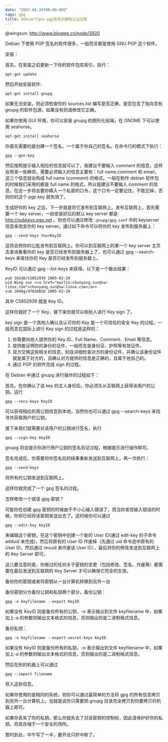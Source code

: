 ```yaml
---
date: "2007-04-26T00:00:00Z"
tags: gpg
title: debian下gnu pgp签名创建和认证过程
---
```


@wingsun: <http://www.blogme.cn/node/3920>

Debian 下使用 PGP 签名的软件很多，一般而言都是使用 GNU PGP 这个软件。

安装：

首先，在安装之前更新一下你的软件包库索引，执行：

    apt-get update

然后开始安装软件:

    apt-get install gnupg

如果无法安装，则必须检查你的 sources.list 编写是否正确，是否包含了指向含有 gnupg 的软件包源，如果没有则请修改它正确。

如果你使用 GUI 环境，你可以安装 gnupg 的图形化前端，在 GNOME 下可以使用 seahorse。

    apt-get install seahorse

你首先需要的是创建一个签名，一个属于你自己的签名。在命令行的模式下执行：

    gpg --gen-key

然后按照提示输入相应的信息就可以了，我建议不要输入 comment 的信息，这样会带来一些麻烦。需要必须输入的信息主要有：full name,comment 和 email，这三个信息就会构成 full name (comment) <email>的格式。一般在制作 debian 软件包的时候我们采用的都是 full name <email>的格式，所以我建议不要输入 comment 的信息。在这一步将会要你输入一个私密的口令，这个口令一定要记住，不能忘掉，否则你的这个 pgp key 就失效了。

生成好你的 key 之后，下一步就是将它发布到互联网上。发布互联网上，首先需要一个 key server，一般安装好后的默认 key server 都是 http://subkeys.pgp.net 。你也可以通过修改 `.gnupg/gpg.conf` 中的 keyserver 信息来改变你的 key server。通过如下命令可以将你的 key 发布到服务器上：

    gpg --send-keys YourKeyID

这将会把你的公匙发布到互联网上。你可以到互联网上的某一个 key server 主页去查询看看你的 key 是否已经发布到服务器上了，也可以通过 gpg --search-keys 来查找你的 Key 是否已经发布到服务器上。

KeyID 可以通过 gpg --list-keys 来获得。以下是一个输出结果：

    pub 1024D/C5852939 2005-02-28
    uid Wing sun <<a href="mailto:chunyang.sun@sw-linux.com">chunyang.sun@sw-linux.com</a>>
    sub 2048g/4782DB2D 2005-02-28

其中 C5852939 就是 Key ID。

这样你就好了一个 Key，接下来你就可以和别人进行 Key sign 了。

key sign 是一个其他人确认且认可你的 Key 是一个可信任的安全 Key 的过程。一般而言在国际上进行 Key sign 的过程是这样的：

1. 你需要向他人提供你的 Key ID、Full Name、Comment、Email 等信息。
2. 提供能证明你的身份的证件，一般而言是身份证、护照等有效证件。
3. 双方交换这些相关的信息，别且详细检查对方的身份证件，并确认该身份证件就是属于对方的，且确认对方提供的信息是正确的，且属于他自己的。
4. 通过 PGP 的软件完成 sign 的过程。

在 Debian 中通过 gnupg 进行操作的过程如下：

首先，在你确认了该 key 的主人身份后，你必须先从互联网上获得该用户的公钥。运行

    gpg --recv-keys KeyID

可以获得相应的用公钥信息到本地，当然你也可以通过 gpg --search-keys 来找寻并获取用户的公钥。

接下来我们就需要对该用户的公钥进行签名，执行

    gpg --sign-key KeyID

gnupg 将会提示你进行用户公钥的签名验证过程，根据提示进行操作即可。

签名完成后，你需要将你签名后的结果重新发送到互联网上，再一次执行：

    gpg --send-keys

将所有的公钥发送到互联网上。

这样你就完成了一个 gpg 签名的过程。

怎样修改一个错误 gpg 密钥？

可能你在创建 gpg 密钥的时候由于不小心输入错误了，而当你发现输入错误的时候，你却已经将该密钥发送出去了。这时候你可以通过

    gpg --edit-key KeyID

来编辑这个密钥，在这个密钥中创建一个新的 User ID(通过 edit-key 的子命令 adduid 来完成)，然后将原有的 User ID 作废掉（先通过 uid 命令选中原有的 User ID，然后通过 revuid 来作废该 User ID），最后将你的修改发送到互联网上的 Key Server 即可。

这儿要注意的是，你做过的任何关于密钥的变更（包括修改、签名、作废等）都需要在最后发送到互联网的 Key Server 才可以确保它完全的生效。

备份你的密钥或者将密钥从一台计算机转移到另外一台

备份密钥分为备份公钥和私钥两个部分，备份公钥：

    gpg -o keyfilename --export KeyID

如果没有 KeyID 则是备份所有的公钥，-o 表示输出到文件 keyfilename 中，如果加上-a 的参数则输出文本格式的信息，否则输出的是二进制格式信息。

备份私钥：

    gpg -o keyfilename --export-secret-keys KeyID

如果没有 KeyID 则是备份所有的私钥，-o 表示输出到文件 keyfilename 中，如果加上-a 的参数则输出文本格式的信息，否则输出的是二进制格式信息。

然后在别的机器上可以通过

    gpg --import filename

导入这些信息。

如果你使用的是相同的系统，则你可以通过最简单的方法将 gpg 的所有信息拷贝到另外一台计算机上。也就是说你只需要把.gnupg 目录完全拷贝到你要拷贝的机器上即可。

如果你丢失了你的私钥，那么你就失去了对该密钥的控制权，因此请保护好你的私钥，将其存储于一个安全的场所。

暂时到此，中午写了一半，要开会只好中断了。

